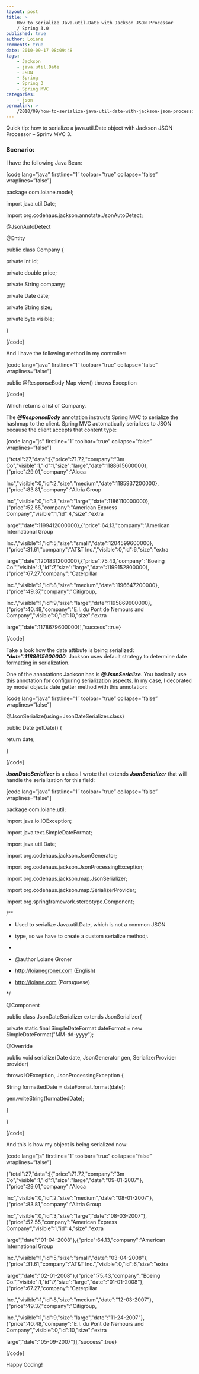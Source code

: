 ```yaml
---
layout: post
title: >
    How to Serialize Java.util.Date with Jackson JSON Processor
    / Spring 3.0
published: true
author: Loiane
comments: true
date: 2010-09-17 08:09:48
tags:
    - Jackson
    - java.util.Date
    - JSON
    - Spring
    - Spring 3
    - Spring MVC
categories:
    - json
permalink: >
    /2010/09/how-to-serialize-java-util-date-with-jackson-json-processor-spring-3-0
---
```

Quick tip: how to serialize a java.util.Date object with Jackson JSON Processor &#8211; Sprinv MVC 3.


  


### Scenario:

I have the following Java Bean:

[code lang=&#8221;java&#8221; firstline=&#8221;1&#8243; toolbar=&#8221;true&#8221; collapse=&#8221;false&#8221; wraplines=&#8221;false&#8221;]
  
package com.loiane.model;

import java.util.Date;

import org.codehaus.jackson.annotate.JsonAutoDetect;

@JsonAutoDetect
  
@Entity
  
public class Company {

private int id;
	  
private double price;
	  
private String company;
	  
private Date date;
	  
private String size;
	  
private byte visible;
  
}
  
[/code]

And I have the following method in my controller:

[code lang=&#8221;java&#8221; firstline=&#8221;1&#8243; toolbar=&#8221;true&#8221; collapse=&#8221;false&#8221; wraplines=&#8221;false&#8221;]
  
public @ResponseBody Map view() throws Exception
  
[/code]

Which returns a list of Company.

The _**@ResponseBody**_ annotation instructs Spring MVC to serialize the hashmap to the client. Spring MVC automatically serializes to JSON because the client accepts that content type:

[code lang=&#8221;js&#8221; firstline=&#8221;1&#8243; toolbar=&#8221;true&#8221; collapse=&#8221;false&#8221; wraplines=&#8221;false&#8221;]
  
{"total":27,"data":[{"price":71.72,"company":"3m Co","visible":1,"id":1,"size":"large","date":1188615600000},{"price":29.01,"company":"Aloca
  
Inc","visible":0,"id":2,"size":"medium","date":1185937200000},{"price":83.81,"company":"Altria Group
  
Inc","visible":0,"id":3,"size":"large","date":1186110000000},{"price":52.55,"company":"American Express Company","visible":1,"id":4,"size":"extra
  
large","date":1199412000000},{"price":64.13,"company":"American International Group
  
Inc.","visible":1,"id":5,"size":"small","date":1204599600000},{"price":31.61,"company":"AT&T Inc.","visible":0,"id":6,"size":"extra
  
large","date":1201831200000},{"price":75.43,"company":"Boeing Co.","visible":1,"id":7,"size":"large","date":1199152800000},{"price":67.27,"company":"Caterpillar
  
Inc.","visible":1,"id":8,"size":"medium","date":1196647200000},{"price":49.37,"company":"Citigroup,
  
Inc.","visible":1,"id":9,"size":"large","date":1195869600000},{"price":40.48,"company":"E.I. du Pont de Nemours and Company","visible":0,"id":10,"size":"extra
  
large","date":1178679600000}],"success":true}
  
[/code]

Take a look how the date attibute is being serialized: _**&#8220;date&#8221;:1188615600000**._ Jackson uses default strategy to determine date formatting in serialization.

One of the annotations Jackson has is **_@JsonSerialize_**. You basically use this annotation for configuring serialization aspects. In my case, I decorated by model objects date getter method with this annotation:

[code lang=&#8221;java&#8221; firstline=&#8221;1&#8243; toolbar=&#8221;true&#8221; collapse=&#8221;false&#8221; wraplines=&#8221;false&#8221;]
  
@JsonSerialize(using=JsonDateSerializer.class)
  
public Date getDate() {
	  
return date;
  
}
  
[/code]

**_JsonDateSerializer_** is a class I wrote that extends **_JsonSerializer_** that will handle the serialization for this field:

[code lang=&#8221;java&#8221; firstline=&#8221;1&#8243; toolbar=&#8221;true&#8221; collapse=&#8221;false&#8221; wraplines=&#8221;false&#8221;]
  
package com.loiane.util;

import java.io.IOException;
  
import java.text.SimpleDateFormat;
  
import java.util.Date;

import org.codehaus.jackson.JsonGenerator;
  
import org.codehaus.jackson.JsonProcessingException;
  
import org.codehaus.jackson.map.JsonSerializer;
  
import org.codehaus.jackson.map.SerializerProvider;
  
import org.springframework.stereotype.Component;

/**
   
* Used to serialize Java.util.Date, which is not a common JSON
   
* type, so we have to create a custom serialize method;.
   
*
   
* @author Loiane Groner
   
* http://loianegroner.com (English)
   
* http://loiane.com (Portuguese)
   
*/
  
@Component
  
public class JsonDateSerializer extends JsonSerializer{

private static final SimpleDateFormat dateFormat = new SimpleDateFormat("MM-dd-yyyy");

@Override
	  
public void serialize(Date date, JsonGenerator gen, SerializerProvider provider)
			  
throws IOException, JsonProcessingException {

String formattedDate = dateFormat.format(date);

gen.writeString(formattedDate);
	  
}

}
  
[/code]

And this is how my object is being serialized now:

[code lang=&#8221;js&#8221; firstline=&#8221;1&#8243; toolbar=&#8221;true&#8221; collapse=&#8221;false&#8221; wraplines=&#8221;false&#8221;]
  
{"total":27,"data":[{"price":71.72,"company":"3m Co","visible":1,"id":1,"size":"large","date":"09-01-2007"},{"price":29.01,"company":"Aloca
  
Inc","visible":0,"id":2,"size":"medium","date":"08-01-2007"},{"price":83.81,"company":"Altria Group
  
Inc","visible":0,"id":3,"size":"large","date":"08-03-2007"},{"price":52.55,"company":"American Express Company","visible":1,"id":4,"size":"extra
  
large","date":"01-04-2008"},{"price":64.13,"company":"American International Group
  
Inc.","visible":1,"id":5,"size":"small","date":"03-04-2008"},{"price":31.61,"company":"AT&T Inc.","visible":0,"id":6,"size":"extra
  
large","date":"02-01-2008"},{"price":75.43,"company":"Boeing Co.","visible":1,"id":7,"size":"large","date":"01-01-2008"},{"price":67.27,"company":"Caterpillar
  
Inc.","visible":1,"id":8,"size":"medium","date":"12-03-2007"},{"price":49.37,"company":"Citigroup,
  
Inc.","visible":1,"id":9,"size":"large","date":"11-24-2007"},{"price":40.48,"company":"E.I. du Pont de Nemours and Company","visible":0,"id":10,"size":"extra
  
large","date":"05-09-2007"}],"success":true}
  
[/code]

Happy Coding! 